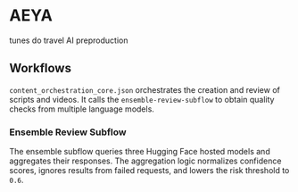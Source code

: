 # AEYA
tunes do travel AI preproduction

## Workflows

`content_orchestration_core.json` orchestrates the creation and review of
scripts and videos. It calls the `ensemble-review-subflow` to obtain quality
checks from multiple language models.

### Ensemble Review Subflow

The ensemble subflow queries three Hugging Face hosted models and aggregates
their responses. The aggregation logic normalizes confidence scores, ignores
results from failed requests, and lowers the risk threshold to `0.6`.
